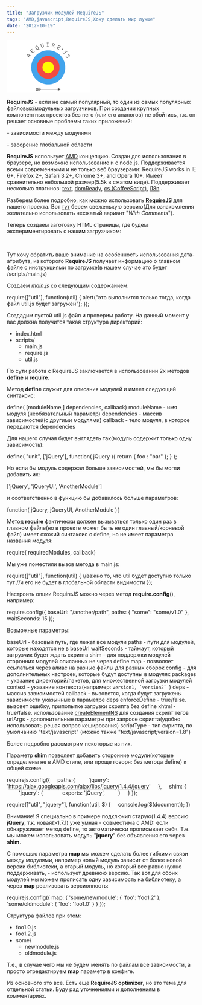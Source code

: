 ```yaml
---
title: "Загрузчик модулей RequireJS"
tags: "AMD,javascript,RequireJS,Хочу сделать мир лучше"
date: "2012-10-19"
---
```


![](images/require-js_logo.png "require-js_logo")

**RequireJS** - если не самый популярный, то один из самых популярных файловых/модульных загрузчиков. При создании крупных компонентных проектов без него (или его аналогов) не обойтись, т.к. он решает основные проблемы таких приложений:

\- зависимости между модулями

\- засорение глобальной области

**RequireJS** использует [AMD](https://github.com/amdjs/amdjs-api/wiki/AMD "Asynchronous Module Definition") концепцию. Создан для использования в браузере, но возможно использование и с node.js. Поддерживается всеми современными и не только веб браузерами: RequireJS works in IE 6+, Firefox 2+, Safari 3.2+, Chrome 3+, and Opera 10+. Имеет сравнительно небольшой размер(5.5k в сжатом виде). Поддерживает несколько плагинов: [text](http://requirejs.org/docs/download.html#text), [domReady](http://requirejs.org/docs/download.html#domReady), [cs (CoffeeScript)](http://requirejs.org/docs/download.html#cs), [i18n](http://requirejs.org/docs/download.html#i18n) .

Разберем более подробно, как можно использовать [**RequireJS**](http://requirejs.org) для нашего проекта. Вот [тут](http://requirejs.org/docs/download.html "requireJS download") берем свеженькую версию(Для ознакомления желательно использовать несжатый вариант "_With Comments_").

Теперь создаем заготовку HTML страницы, где будем экспериментировать с нашим загрузчиком:

<!DOCTYPE html>
<html>
<head>
    <script data-main="scripts/main" src="scripts/require.js"></script>
</head>
<body>
</body>
</html>

Тут хочу обратить ваше внимание на особенность использования дата-атрибута, из которого **RequireJS** получает информацию о главном файле с инструкциями по загрузке(в нашем случае это будет /scripts/main.js)

Создаем _main.js_ со следующим содержанием:

require(\["util"\], function(util) {
  alert("это выполнится только тогда, когда файл util.js будет загружен");
});

Создадим пустой util.js файл и проверим работу. На данный момент у вас должна получится такая структура директорий:

- index.html
- scripts/
    - main.js
    - require.js
    - util.js

По сути работа с RequireJS заключается в использовании 2х методов **define** и **require**.

Метод **define** служит для описания модулей и имеет следующий синтаксис:

define( \[moduleName,\] dependencies, callback)
moduleName - имя модуля (необязательный параметр)
dependencies - массив зависимостей(с другими модулями)
callback - тело модуля, в которое передаются dependencies

Для нашего случая будет выглядеть так(модуль содержит только одну зависимость):

define( "unit",
        \['jQuery'\],
        function( jQuery ){
          return { foo : "bar" };
        }
);

Но если бы модуль содержал больше зависимостей, мы бы могли добавить их:

\['jQuery', 'jQueryUI', 'AnotherModule'\]

и соответственно в функцию бы добавилось больше параметров:

function( jQuery, jQueryUI, AnotherModule ){

Метод **require** фактически должен вызываться только один раз в главном файле(но в проекте может быть не один главный/корневой файл) имеет схожий синтаксис с define, но не имеет параметра названия модуля:

require( requiredModules, callback)

Мы уже поместили вызов метода в main.js:

require(\["util"\], function(util) {
  //важно то, что util будет доступно только тут
  //и его не будет в глобальной области видимости
});

Настроить опции RequireJS можно через метод **require.config**(), например:

  require.config({
baseUrl: "/another/path",
paths: { "some": "some/v1.0" },
waitSeconds: 15
  });

Возможные параметры:

baseUrl - базовый путь, где лежат все модули
paths - пути для модулей, которые находятся не в baseUrl
waitSeconds - таймаут, который загрузчик будет ждать скрипта
shim - для поддержки модулей сторонних модулей описанных не через define
map - позволяет ссылаться через алиас на разные файлы для разных сборок
config - для дополнительных настроек, которые будут доступны в модулях
packages - указание директорий/пакетов, для множественной загрузки модулей
context - указание контекста(например: ``version1, `version2` ``)
deps - массив зависимостей
callback - вызовется, когда будут загружены зависимости указынные в параметре deps
enforceDefine - true/false. вызовет ошибку, припопытке загрузки скрипта без define
xhtml - true/false. использование [createElementNS](https://developer.mozilla.org/en-US/docs/DOM/document.createElementNS) для создания скрипт тегов
urlArgs - дополнительные параметры при запросе скрипта(удобно использовать решая вопрос кеширования)
scriptType - тип скрипта, по умолчанию "text/javascript" (можно также "text/javascript;version=1.8")

Более подробно рассмотрим некоторые из них.

Параметр **shim** позволяет добавить сторонние модули(которые определены не в AMD стиле, или проще говоря: без метода define) к общей схеме.

requirejs.config({
    paths:{
        'jquery': 'https://ajax.googleapis.com/ajax/libs/jquery/1.4.4/jquery'
    },
    shim: {
        'jquery': {
            exports: 'jQuery',
        }
    }
});

require(\["util", "jquery"\], function(util, $) {
    console.log($(document));
})

Внимание! Я специально в примере подключил старую(1.4.4) версию **jQuery**, т.к. новая(>1.7.1) уже умная - совместима с AMD: если обнаруживает метод define, то автоматически прописывает себя. Т.е. мы можем использовать модуль "**jquery**" без объявления его через **shim**.

С помощью параметра **map** мы можем сделать более гибкими связи между модулями, например новый модуль зависит от более новой версии библиотеки, а старый модуль, но который все равно нужно поддерживать, - использует древнюю версию. Так вот для обоих модулей мы можем прописать одну зависимость на библиотеку, а через **map** реализовать версионность:

requirejs.config({
  map: {
     'some/newmodule': { 'foo': 'foo1.2' },
     'some/oldmodule': { 'foo': 'foo1.0' }
  }
});

Структура файлов при этом:

- foo1.0.js
- foo1.2.js
- some/
    - newmodule.js
    - oldmodule.js

Т.е., в случае чего мы не будем менять по файлам все зависимости, а просто отредактируем **map** параметр в конфиге.

Из основного это все. Есть еще **RequireJS optimizer**, но это тема для отдельной статьи. Буду рад уточнениями и дополнениям в комментариях.
